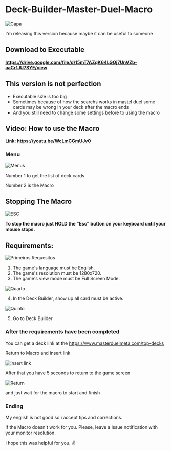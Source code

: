 # Deck-Builder-Master-Duel-Macro
![Capa](https://img.konami.com/yugioh/masterduel/images/logo.png)


I'm releasing this version because maybe it can be useful to someone
## Download to Executable

**https://drive.google.com/file/d/15mT7AZqK64LGQj7UnVZb-aaCr1JU7SYE/view**

## **This version is not perfection**

- Executable size is too big 
- Sometimes because of how the searchs works in mastel duel some cards may be wrong in your deck after the macro ends
- And you still need to change some settings before to using the macro

## Video: How to use the Macro

**Link: https://youtu.be/WcLmCGmUJv0**
### Menu
 ![Menus](https://cdn.discordapp.com/attachments/341613211478392833/961088092385705994/unknown.png)

Number 1 to get the list of deck cards

Number 2 is the Macro

## **Stopping The Macro**

![ESC](https://www.wambooli.com/blog/wp-content/uploads/2016/10/Escape-key.jpg)

**To stop the macro just HOLD the "Esc" button on your keyboard until your mouse stops.**

## **Requirements:**

![Primeiros Requesitos](https://cdn.discordapp.com/attachments/341613211478392833/960983744204902460/unknown.png)
1. The game's language must be English.
2. The game's resolution must be 1280x720.
3. The game's view mode must be Full Screen Mode.

![Quarto](https://cdn.discordapp.com/attachments/341613211478392833/960984777303937064/unknown.png)

4. In the Deck Builder, show up all card must be active.

![Quinto](https://cdn.discordapp.com/attachments/341613211478392833/960986980840271942/unknown.png)

5. Go to Deck Builder


### After the requirements have been completed

You can get a deck link at the https://www.masterduelmeta.com/top-decks

Return to Macro and insert link

![insert link](https://cdn.discordapp.com/attachments/341613211478392833/960997773094825994/unknown.png)

After that you have 5 seconds to return to the game screen

![Return](https://cdn.discordapp.com/attachments/341613211478392833/960998993897357403/unknown.png)

and just wait for the macro to start and finish

### Ending

My english is not good so i accept tips and corrections.

If the Macro doesn't work for you. Please, leave a Issue notification  with your monitor resolution.

I hope this was helpful for you. :v:
